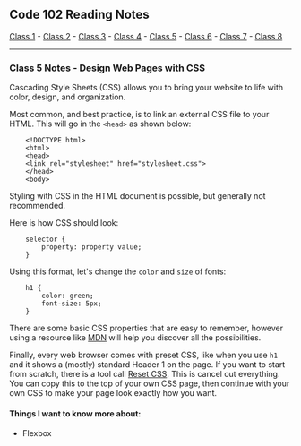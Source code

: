## Code 102 Reading Notes

[Class 1](https://mel-johnston.github.io/reading-notes/102/class1) -
[Class 2](https://mel-johnston.github.io/reading-notes/102/class2) -
[Class 3](https://mel-johnston.github.io/reading-notes/102/class3) -
[Class 4](https://mel-johnston.github.io/reading-notes/102/class4) -
[Class 5](https://mel-johnston.github.io/reading-notes/102/class5) -
[Class 6](https://mel-johnston.github.io/reading-notes/102/class6) -
[Class 7](https://mel-johnston.github.io/reading-notes/102/class7) -
[Class 8](https://mel-johnston.github.io/reading-notes/102/class8)

---

### Class 5 Notes - Design Web Pages with CSS

Cascading Style Sheets (CSS) allows you to bring your website to life with color, design, and organization. 

Most common, and best practice, is to link an external CSS file to your HTML. This will go in the `<head>` as shown below:

        <!DOCTYPE html>
        <html>
        <head>
        <link rel="stylesheet" href="stylesheet.css">
        </head>
        <body>

Styling with CSS in the HTML document is possible, but generally not recommended. 

Here is how CSS should look:

        selector {
            property: property value;
        }

Using this format, let's change the `color` and `size` of fonts:

        h1 {
            color: green;
            font-size: 5px;
        }

There are some basic CSS properties that are easy to remember, however using a resource like [MDN](https://developer.mozilla.org/en-US/docs/Web/CSS) will help you discover all the possibilities.


Finally, every web browser comes with preset CSS, like when you use `h1` and it shows a (mostly) standard Header 1 on the page. If you want to start from scratch, there is a tool call [Reset CSS](https://meyerweb.com/eric/tools/css/reset/). This is cancel out everything. You can copy this to the top of your own CSS page, then continue with your own CSS to make your page look exactly how you want. 


#### Things I want to know more about: 
- Flexbox